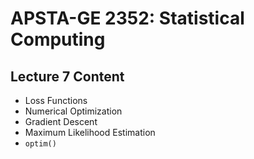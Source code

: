 # APSTA-GE 2352: Statistical Computing

## Lecture 7 Content

- Loss Functions
- Numerical Optimization 
- Gradient Descent 
- Maximum Likelihood Estimation 
- `optim()`